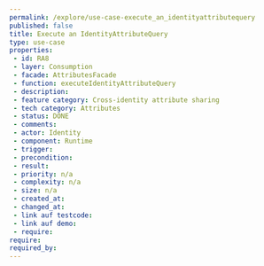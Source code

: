```yaml
---
permalink: /explore/use-case-execute_an_identityattributequery
published: false
title: Execute an IdentityAttributeQuery
type: use-case
properties:
 - id: RA8
 - layer: Consumption
 - facade: AttributesFacade
 - function: executeIdentityAttributeQuery
 - description: 
 - feature category: Cross-identity attribute sharing
 - tech category: Attributes
 - status: DONE
 - comments: 
 - actor: Identity
 - component: Runtime
 - trigger: 
 - precondition: 
 - result: 
 - priority: n/a
 - complexity: n/a
 - size: n/a
 - created_at: 
 - changed_at: 
 - link auf testcode: 
 - link auf demo: 
 - require: 
require:
required_by:
---
```

